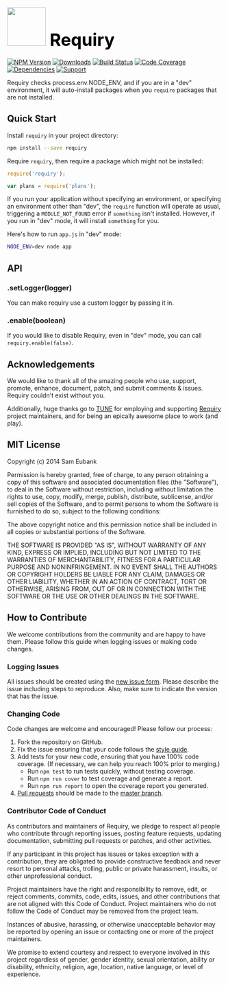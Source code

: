 # <a href="http://lighter.io/requiry" style="font-size:40px;text-decoration:none;color:#000"><img src="https://cdn.rawgit.com/lighterio/lighter.io/master/public/requiry.svg" style="width:90px;height:90px"> Requiry</a>
[![NPM Version](https://img.shields.io/npm/v/requiry.svg)](https://npmjs.org/package/requiry)
[![Downloads](https://img.shields.io/npm/dm/requiry.svg)](https://npmjs.org/package/requiry)
[![Build Status](https://img.shields.io/travis/lighterio/requiry.svg)](https://travis-ci.org/lighterio/requiry)
[![Code Coverage](https://img.shields.io/coveralls/lighterio/requiry/master.svg)](https://coveralls.io/r/lighterio/requiry)
[![Dependencies](https://img.shields.io/david/lighterio/requiry.svg)](https://david-dm.org/lighterio/requiry)
[![Support](https://img.shields.io/gratipay/Lighter.io.svg)](https://gratipay.com/Lighter.io/)

Requiry checks process.env.NODE_ENV, and if you are in a "dev" environment, it
will auto-install packages when you `require` packages that are not installed.

## Quick Start

Install `requiry` in your project directory:
```bash
npm install --save requiry
```

Require `requiry`, then require a package which might not be installed:
```javascript
require('requiry');

var plans = require('plans');
```

If you run your application without specifying an environment, or specifying
an environment other than "dev", the `require` function will operate as usual,
triggering a `MODULE_NOT_FOUND` error if `something` isn't installed.  However,
if you run in "dev" mode, it will install `something` for you.

Here's how to run `app.js` in "dev" mode:
```bash
NODE_ENV=dev node app
```

## API

### .setLogger(logger)
You can make requiry use a custom logger by passing it in.

### .enable(boolean)
If you would like to disable Requiry, even in "dev" mode, you can call
`requiry.enable(false)`.

<!--resolve,main,extensions,registerExtension,cache-->


## Acknowledgements

We would like to thank all of the amazing people who use, support,
promote, enhance, document, patch, and submit comments & issues.
Requiry couldn't exist without you.

Additionally, huge thanks go to [TUNE](http://www.tune.com) for employing
and supporting [Requiry](http://lighter.io/requiry) project maintainers,
and for being an epically awesome place to work (and play).


## MIT License

Copyright (c) 2014 Sam Eubank

Permission is hereby granted, free of charge, to any person obtaining a copy
of this software and associated documentation files (the "Software"), to deal
in the Software without restriction, including without limitation the rights
to use, copy, modify, merge, publish, distribute, sublicense, and/or sell
copies of the Software, and to permit persons to whom the Software is
furnished to do so, subject to the following conditions:

The above copyright notice and this permission notice shall be included in all
copies or substantial portions of the Software.

THE SOFTWARE IS PROVIDED "AS IS", WITHOUT WARRANTY OF ANY KIND, EXPRESS OR
IMPLIED, INCLUDING BUT NOT LIMITED TO THE WARRANTIES OF MERCHANTABILITY,
FITNESS FOR A PARTICULAR PURPOSE AND NONINFRINGEMENT. IN NO EVENT SHALL THE
AUTHORS OR COPYRIGHT HOLDERS BE LIABLE FOR ANY CLAIM, DAMAGES OR OTHER
LIABILITY, WHETHER IN AN ACTION OF CONTRACT, TORT OR OTHERWISE, ARISING FROM,
OUT OF OR IN CONNECTION WITH THE SOFTWARE OR THE USE OR OTHER DEALINGS IN THE
SOFTWARE.


## How to Contribute

We welcome contributions from the community and are happy to have them.
Please follow this guide when logging issues or making code changes.

### Logging Issues

All issues should be created using the
[new issue form](https://github.com/lighterio/requiry/issues/new).
Please describe the issue including steps to reproduce. Also, make sure
to indicate the version that has the issue.

### Changing Code

Code changes are welcome and encouraged! Please follow our process:

1. Fork the repository on GitHub.
2. Fix the issue ensuring that your code follows the
   [style guide](http://lighter.io/style-guide).
3. Add tests for your new code, ensuring that you have 100% code coverage.
   (If necessary, we can help you reach 100% prior to merging.)
   * Run `npm test` to run tests quickly, without testing coverage.
   * Run `npm run cover` to test coverage and generate a report.
   * Run `npm run report` to open the coverage report you generated.
4. [Pull requests](http://help.github.com/send-pull-requests/) should be made
   to the [master branch](https://github.com/lighterio/requiry/tree/master).

### Contributor Code of Conduct

As contributors and maintainers of Requiry, we pledge to respect all
people who contribute through reporting issues, posting feature requests,
updating documentation, submitting pull requests or patches, and other
activities.

If any participant in this project has issues or takes exception with a
contribution, they are obligated to provide constructive feedback and never
resort to personal attacks, trolling, public or private harassment, insults, or
other unprofessional conduct.

Project maintainers have the right and responsibility to remove, edit, or
reject comments, commits, code, edits, issues, and other contributions
that are not aligned with this Code of Conduct. Project maintainers who do
not follow the Code of Conduct may be removed from the project team.

Instances of abusive, harassing, or otherwise unacceptable behavior may be
reported by opening an issue or contacting one or more of the project
maintainers.

We promise to extend courtesy and respect to everyone involved in this project
regardless of gender, gender identity, sexual orientation, ability or
disability, ethnicity, religion, age, location, native language, or level of
experience.
